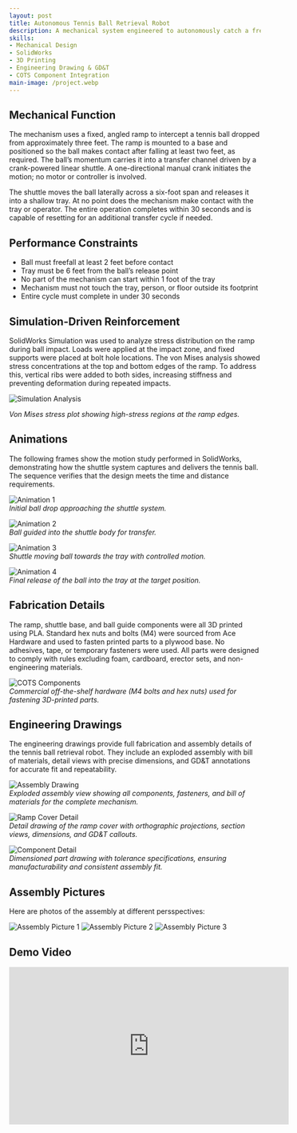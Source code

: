 ```yaml
---
layout: post
title: Autonomous Tennis Ball Retrieval Robot
description: A mechanical system engineered to autonomously catch a free-falling tennis ball and deliver it six feet into a tray within 30 seconds. Built under strict design constraints, it uses a single input to activate, operates without human contact during motion, and adheres to rules prohibiting non-engineering materials, kit-based components, and temporary fasteners. The system was developed using CAD modeling, simulation, and digital manufacturing, with custom parts designed to proper tolerancing and GD&T standards for accurate fit and function. All components were fabricated using approved methods such as 3D printing to ensure compliance and reliability.
skills: 
- Mechanical Design
- SolidWorks
- 3D Printing
- Engineering Drawing & GD&T
- COTS Component Integration
main-image: /project.webp
---
```

## Mechanical Function

The mechanism uses a fixed, angled ramp to intercept a tennis ball dropped from approximately three feet. The ramp is mounted to a base and positioned so the ball makes contact after falling at least two feet, as required. The ball’s momentum carries it into a transfer channel driven by a crank-powered linear shuttle. A one-directional manual crank initiates the motion; no motor or controller is involved.

The shuttle moves the ball laterally across a six-foot span and releases it into a shallow tray. At no point does the mechanism make contact with the tray or operator. The entire operation completes within 30 seconds and is capable of resetting for an additional transfer cycle if needed.

## Performance Constraints

- Ball must freefall at least 2 feet before contact  
- Tray must be 6 feet from the ball’s release point  
- No part of the mechanism can start within 1 foot of the tray  
- Mechanism must not touch the tray, person, or floor outside its footprint  
- Entire cycle must complete in under 30 seconds  

## Simulation-Driven Reinforcement

SolidWorks Simulation was used to analyze stress distribution on the ramp during ball impact. Loads were applied at the impact zone, and fixed supports were placed at bolt hole locations. The von Mises analysis showed stress concentrations at the top and bottom edges of the ramp. To address this, vertical ribs were added to both sides, increasing stiffness and preventing deformation during repeated impacts.

<img src="/_projects/Autonomous%20Tennis%20Ball%20Retrieval%20Robot/CHP%20SIM%201.png" alt="Simulation Analysis" style="max-width:100%; height:auto;">
<p><em>Von Mises stress plot showing high-stress regions at the ramp edges.</em></p>


## Animations

The following frames show the motion study performed in SolidWorks, demonstrating how the shuttle system captures and delivers the tennis ball. The sequence verifies that the design meets the time and distance requirements.

![Animation 1](/_projects/Autonomous%20Tennis%20Ball%20Retrieval%20Robot/CHP%20ANIM%201.png)  
*Initial ball drop approaching the shuttle system.*

![Animation 2](/_projects/Autonomous%20Tennis%20Ball%20Retrieval%20Robot/CHP%20ANIM%202.png)  
*Ball guided into the shuttle body for transfer.*

![Animation 3](/_projects/Autonomous%20Tennis%20Ball%20Retrieval%20Robot/CHP%20ANIM%203.png)  
*Shuttle moving ball towards the tray with controlled motion.*

![Animation 4](/_projects/Autonomous%20Tennis%20Ball%20Retrieval%20Robot/CHP%20ANIM%204.png)  
*Final release of the ball into the tray at the target position.*

## Fabrication Details

The ramp, shuttle base, and ball guide components were all 3D printed using PLA. Standard hex nuts and bolts (M4) were sourced from Ace Hardware and used to fasten printed parts to a plywood base. No adhesives, tape, or temporary fasteners were used. All parts were designed to comply with rules excluding foam, cardboard, erector sets, and non-engineering materials.

![COTS Components](/_projects/Autonomous%20Tennis%20Ball%20Retrieval%20Robot/CHP%20COTS.png)  
*Commercial off-the-shelf hardware (M4 bolts and hex nuts) used for fastening 3D-printed parts.*

## Engineering Drawings

The engineering drawings provide full fabrication and assembly details of the tennis ball retrieval robot. They include an exploded assembly with bill of materials, detail views with precise dimensions, and GD&T annotations for accurate fit and repeatability.

![Assembly Drawing](/_projects/Autonomous%20Tennis%20Ball%20Retrieval%20Robot/CHP%20DRAW%201.png)  
*Exploded assembly view showing all components, fasteners, and bill of materials for the complete mechanism.*

![Ramp Cover Detail](/_projects/Autonomous%20Tennis%20Ball%20Retrieval%20Robot/CHP%20DRAW%202.png)  
*Detail drawing of the ramp cover with orthographic projections, section views, dimensions, and GD&T callouts.*

![Component Detail](/_projects/Autonomous%20Tennis%20Ball%20Retrieval%20Robot/CHP%20DRAW%203.png)  
*Dimensioned part drawing with tolerance specifications, ensuring manufacturability and consistent assembly fit.*


## Assembly Pictures

Here are photos of the assembly at different persspectives:

![Assembly Picture 1](/_projects/Autonomous%20Tennis%20Ball%20Retrieval%20Robot/CHP%20PIC%201.png)
![Assembly Picture 2](/_projects/Autonomous%20Tennis%20Ball%20Retrieval%20Robot/CHP%20PIC%202.png)
![Assembly Picture 3](/_projects/Autonomous%20Tennis%20Ball%20Retrieval%20Robot/CHP%20PIC%203.png)

## Demo Video

<iframe width="560" height="315" src="https://www.youtube.com/embed/cayjFbJfd4g" 
title="Tennis Ball Transfer Mechanism Demo" frameborder="0" allowfullscreen></iframe>


